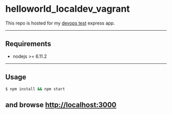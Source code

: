 # helloworld_localdev_vagrant

This repo is hosted for my [devops test](https://github.com/Sadathossain/devopstest) express app.

---

## Requirements

* nodejs >= 6.11.2

---

## Usage

```sh
$ npm install && npm start
```
and browse  [http://localhost:3000](http://localhost:3000)
---
